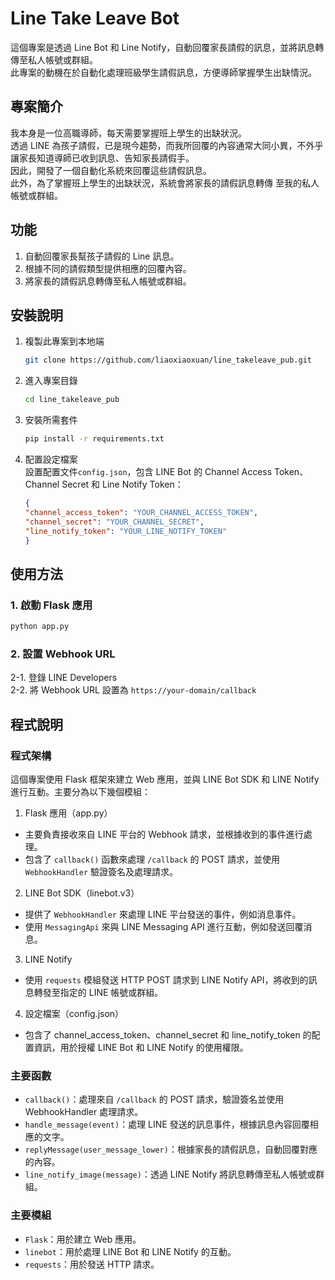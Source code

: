 # Line Take Leave Bot   

這個專案是透過 Line Bot 和 Line Notify，自動回覆家長請假的訊息，並將訊息轉傳至私人帳號或群組。  
此專案的動機在於自動化處理班級學生請假訊息，方便導師掌握學生出缺情況。  

## 專案簡介 

我本身是一位高職導師，每天需要掌握班上學生的出缺狀況。  
透過 LINE 為孩子請假，已是現今趨勢，而我所回覆的內容通常大同小異，不外乎讓家長知道導師已收到訊息、告知家長請假手。    
因此，開發了一個自動化系統來回覆這些請假訊息。  
此外，為了掌握班上學生的出缺狀況，系統會將家長的請假訊息轉傳 至我的私人帳號或群組。

## 功能 

1. 自動回覆家長幫孩子請假的 Line 訊息。 
2. 根據不同的請假類型提供相應的回覆內容。   
3. 將家長的請假訊息轉傳至私人帳號或群組。   

## 安裝說明 
1. 複製此專案到本地端   

    ```sh
    git clone https://github.com/liaoxiaoxuan/line_takeleave_pub.git
    ```

2. 進入專案目錄 

    ```sh
    cd line_takeleave_pub
    ```

3. 安裝所需套件   

    ```sh
    pip install -r requirements.txt
    ```

4. 配置設定檔案  
設置配置文件`config.json`，包含 LINE Bot 的 Channel Access Token、Channel Secret 和 Line Notify Token：
    ```json
    {
    "channel_access_token": "YOUR_CHANNEL_ACCESS_TOKEN",
    "channel_secret": "YOUR_CHANNEL_SECRET",
    "line_notify_token": "YOUR_LINE_NOTIFY_TOKEN"
    }
    ```

## 使用方法 

### 1. 啟動 Flask 應用    

```sh
python app.py
```

### 2. 設置 Webhook URL 

2-1. 登錄 LINE Developers   
2-2. 將 Webhook URL 設置為 `https://your-domain/callback`    

## 程式說明    

### 程式架構    
這個專案使用 Flask 框架來建立 Web 應用，並與 LINE Bot SDK 和 LINE Notify 進行互動。主要分為以下幾個模組：   

1. Flask 應用（app.py） 

- 主要負責接收來自 LINE 平台的 Webhook 請求，並根據收到的事件進行處理。  
- 包含了 `callback()` 函數來處理 `/callback` 的 POST 請求，並使用 `WebhookHandler` 驗證簽名及處理請求。    

2. LINE Bot SDK（linebot.v3）  

- 提供了 `WebhookHandler` 來處理 LINE 平台發送的事件，例如消息事件。   
- 使用 `MessagingApi` 來與 LINE Messaging API 進行互動，例如發送回覆消息。 

3. LINE Notify 

- 使用 `requests` 模組發送 HTTP POST 請求到 LINE Notify API，將收到的訊息轉發至指定的 LINE 帳號或群組。   

4. 設定檔案（config.json）  

- 包含了 channel_access_token、channel_secret 和 line_notify_token 的配置資訊，用於授權 LINE Bot 和 LINE Notify 的使用權限。    

### 主要函數   
- `callback()`：處理來自 `/callback` 的 POST 請求，驗證簽名並使用 WebhookHandler 處理請求。 
- `handle_message(event)`：處理 LINE 發送的訊息事件，根據訊息內容回覆相應的文字。   
- `replyMessage(user_message_lower)`：根據家長的請假訊息，自動回覆對應的內容。  
- `line_notify_image(message)`：透過 LINE Notify 將訊息轉傳至私人帳號或群組。   

### 主要模組    
- `Flask`：用於建立 Web 應用。    
- `linebot`：用於處理 LINE Bot 和 LINE Notify 的互動。    
- `requests`：用於發送 HTTP 請求。    


